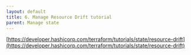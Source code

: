 ```yaml
---
layout: default
title: 6. Manage Resource Drift tutorial
parent: Manage state
---
```


[https://developer.hashicorp.com/terraform/tutorials/state/resource-drift](https://developer.hashicorp.com/terraform/tutorials/state/resource-drift)